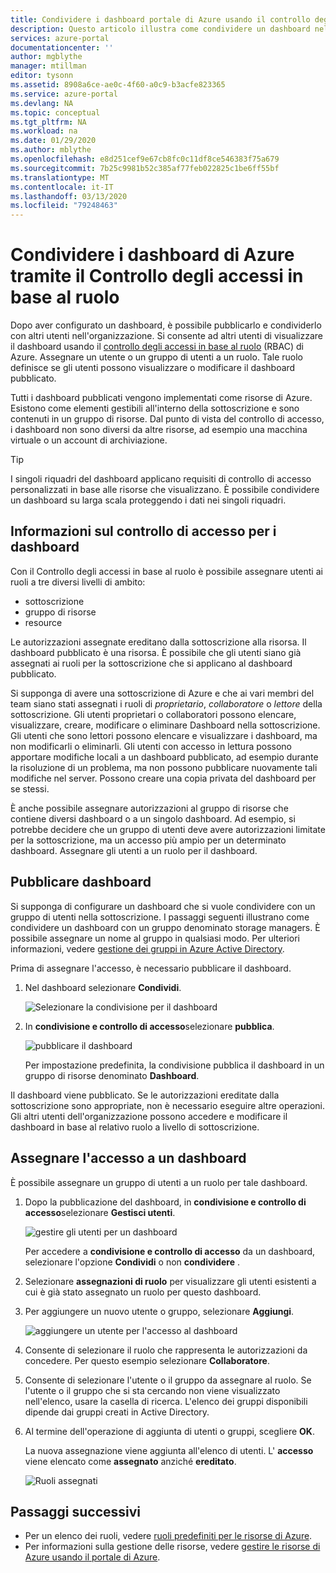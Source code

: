 ```yaml
---
title: Condividere i dashboard portale di Azure usando il controllo degli accessi in base al ruolo
description: Questo articolo illustra come condividere un dashboard nel portale di Azure tramite il Controllo degli accessi in base al ruolo.
services: azure-portal
documentationcenter: ''
author: mgblythe
manager: mtillman
editor: tysonn
ms.assetid: 8908a6ce-ae0c-4f60-a0c9-b3acfe823365
ms.service: azure-portal
ms.devlang: NA
ms.topic: conceptual
ms.tgt_pltfrm: NA
ms.workload: na
ms.date: 01/29/2020
ms.author: mblythe
ms.openlocfilehash: e8d251cef9e67cb8fc0c11df8ce546383f75a679
ms.sourcegitcommit: 7b25c9981b52c385af77feb022825c1be6ff55bf
ms.translationtype: MT
ms.contentlocale: it-IT
ms.lasthandoff: 03/13/2020
ms.locfileid: "79248463"
---
```

# <a name="share-azure-dashboards-by-using-role-based-access-control"></a>Condividere i dashboard di Azure tramite il Controllo degli accessi in base al ruolo

Dopo aver configurato un dashboard, è possibile pubblicarlo e condividerlo con altri utenti nell'organizzazione. Si consente ad altri utenti di visualizzare il dashboard usando il [controllo degli accessi in base al ruolo](../role-based-access-control/role-assignments-portal.md) (RBAC) di Azure. Assegnare un utente o un gruppo di utenti a un ruolo. Tale ruolo definisce se gli utenti possono visualizzare o modificare il dashboard pubblicato.

Tutti i dashboard pubblicati vengono implementati come risorse di Azure. Esistono come elementi gestibili all'interno della sottoscrizione e sono contenuti in un gruppo di risorse. Dal punto di vista del controllo di accesso, i dashboard non sono diversi da altre risorse, ad esempio una macchina virtuale o un account di archiviazione.

> [!TIP]
> I singoli riquadri del dashboard applicano requisiti di controllo di accesso personalizzati in base alle risorse che visualizzano. È possibile condividere un dashboard su larga scala proteggendo i dati nei singoli riquadri.
> 
> 

## <a name="understanding-access-control-for-dashboards"></a>Informazioni sul controllo di accesso per i dashboard

Con il Controllo degli accessi in base al ruolo è possibile assegnare utenti ai ruoli a tre diversi livelli di ambito:

* sottoscrizione
* gruppo di risorse
* resource

Le autorizzazioni assegnate ereditano dalla sottoscrizione alla risorsa. Il dashboard pubblicato è una risorsa. È possibile che gli utenti siano già assegnati ai ruoli per la sottoscrizione che si applicano al dashboard pubblicato.

Si supponga di avere una sottoscrizione di Azure e che ai vari membri del team siano stati assegnati i ruoli di *proprietario*, *collaboratore* o *lettore* della sottoscrizione. Gli utenti proprietari o collaboratori possono elencare, visualizzare, creare, modificare o eliminare Dashboard nella sottoscrizione. Gli utenti che sono lettori possono elencare e visualizzare i dashboard, ma non modificarli o eliminarli. Gli utenti con accesso in lettura possono apportare modifiche locali a un dashboard pubblicato, ad esempio durante la risoluzione di un problema, ma non possono pubblicare nuovamente tali modifiche nel server. Possono creare una copia privata del dashboard per se stessi.

È anche possibile assegnare autorizzazioni al gruppo di risorse che contiene diversi dashboard o a un singolo dashboard. Ad esempio, si potrebbe decidere che un gruppo di utenti deve avere autorizzazioni limitate per la sottoscrizione, ma un accesso più ampio per un determinato dashboard. Assegnare gli utenti a un ruolo per il dashboard.

## <a name="publish-dashboard"></a>Pubblicare dashboard

Si supponga di configurare un dashboard che si vuole condividere con un gruppo di utenti nella sottoscrizione. I passaggi seguenti illustrano come condividere un dashboard con un gruppo denominato storage managers. È possibile assegnare un nome al gruppo in qualsiasi modo. Per ulteriori informazioni, vedere [gestione dei gruppi in Azure Active Directory](../active-directory/fundamentals/active-directory-groups-create-azure-portal.md).

Prima di assegnare l'accesso, è necessario pubblicare il dashboard.

1. Nel dashboard selezionare **Condividi**.

    ![Selezionare la condivisione per il dashboard](./media/azure-portal-dashboard-share-access/share-dashboard-for-access-control.png)

1. In **condivisione e controllo di accesso**selezionare **pubblica**.

    ![pubblicare il dashboard](./media/azure-portal-dashboard-share-access/publish-dashboard-for-access-control.png)

     Per impostazione predefinita, la condivisione pubblica il dashboard in un gruppo di risorse denominato **Dashboard**.

Il dashboard viene pubblicato. Se le autorizzazioni ereditate dalla sottoscrizione sono appropriate, non è necessario eseguire altre operazioni. Gli altri utenti dell'organizzazione possono accedere e modificare il dashboard in base al relativo ruolo a livello di sottoscrizione.

## <a name="assign-access-to-a-dashboard"></a>Assegnare l'accesso a un dashboard

È possibile assegnare un gruppo di utenti a un ruolo per tale dashboard.

1. Dopo la pubblicazione del dashboard, in **condivisione e controllo di accesso**selezionare **Gestisci utenti**.

    ![gestire gli utenti per un dashboard](./media/azure-portal-dashboard-share-access/manage-users-for-access-control.png)

    Per accedere a **condivisione e controllo di accesso** da un dashboard, selezionare l'opzione **Condividi** o non **condividere** .

1. Selezionare **assegnazioni di ruolo** per visualizzare gli utenti esistenti a cui è già stato assegnato un ruolo per questo dashboard.

1. Per aggiungere un nuovo utente o gruppo, selezionare **Aggiungi**.

    ![aggiungere un utente per l'accesso al dashboard](./media/azure-portal-dashboard-share-access/manage-users-existing-users.png)

1. Consente di selezionare il ruolo che rappresenta le autorizzazioni da concedere. Per questo esempio selezionare **Collaboratore**.

1. Consente di selezionare l'utente o il gruppo da assegnare al ruolo. Se l'utente o il gruppo che si sta cercando non viene visualizzato nell'elenco, usare la casella di ricerca. L'elenco dei gruppi disponibili dipende dai gruppi creati in Active Directory.

1. Al termine dell'operazione di aggiunta di utenti o gruppi, scegliere **OK**.

    La nuova assegnazione viene aggiunta all'elenco di utenti. L' **accesso** viene elencato come **assegnato** anziché **ereditato**.

    ![Ruoli assegnati](./media/azure-portal-dashboard-share-access/assigned-roles.png)

## <a name="next-steps"></a>Passaggi successivi

* Per un elenco dei ruoli, vedere [ruoli predefiniti per le risorse di Azure](../role-based-access-control/built-in-roles.md).
* Per informazioni sulla gestione delle risorse, vedere [gestire le risorse di Azure usando il portale di Azure](resource-group-portal.md).

